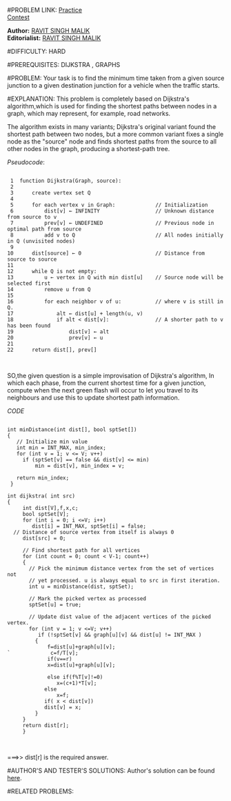 #PROBLEM LINK:
[Practice][111]   
[Contest][222]

**Author:** [RAVIT SINGH MALIK][4444]   
**Editorialist:** [RAVIT SINGH MALIK][6666]

#DIFFICULTY:
HARD

#PREREQUISITES:
DIJKSTRA , GRAPHS
 
#PROBLEM:
Your task is to find the minimum time taken from a given source junction to a given destination junction
 for a vehicle when the traffic starts.

#EXPLANATION:
This problem is completely based on Dijkstra's algorithm,which is used for
 finding the shortest paths between nodes in a graph, which may represent, for example, road networks.

The algorithm exists in many variants; Dijkstra's original variant found the shortest path 
between two nodes, but a more common variant fixes a single node as the "source" node and 
finds shortest paths from the source to all other nodes in the graph, producing a shortest-path tree. 
 
 $Pseudocode :$
 
<pre><code>
 1  function Dijkstra(Graph, source):
 2
 3      create vertex set Q
 4
 5      for each vertex v in Graph:             // Initialization
 6          dist[v] ← INFINITY                  // Unknown distance from source to v
 7          prev[v] ← UNDEFINED                 // Previous node in optimal path from source
 8          add v to Q                          // All nodes initially in Q (unvisited nodes)
 9
10      dist[source] ← 0                        // Distance from source to source
11      
12      while Q is not empty:
13          u ← vertex in Q with min dist[u]    // Source node will be selected first
14          remove u from Q 
15          
16          for each neighbor v of u:           // where v is still in Q.
17              alt ← dist[u] + length(u, v)
18              if alt < dist[v]:               // A shorter path to v has been found
19                  dist[v] ← alt 
20                  prev[v] ← u 
21
22      return dist[], prev[]

</code> </pre>
 
 
SO,the given question is a simple improvisation of Dijkstra's algorithm, In which each phase, from the current shortest time for a given junction,
compute when the next green flash will occur to let you travel to its neighbours and 
use this to update shortest path information.

$CODE$
<pre><code>
int minDistance(int dist[], bool sptSet[])
{
   // Initialize min value
   int min = INT_MAX, min_index;
   for (int v = 1; v <= V; v++)
     if (sptSet[v] == false && dist[v] <= min)
         min = dist[v], min_index = v;
 
   return min_index;
 }  

int dijkstra( int src)
{
     int dist[V],f,x,c;    
     bool sptSet[V]; 
     for (int i = 0; i <=V; i++)
        dist[i] = INT_MAX, sptSet[i] = false;  
  // Distance of source vertex from itself is always 0
     dist[src] = 0;   
 
     // Find shortest path for all vertices
     for (int count = 0; count < V-1; count++)  
     {  
       // Pick the minimum distance vertex from the set of vertices not  
       // yet processed. u is always equal to src in first iteration.  
       int u = minDistance(dist, sptSet);  
 
       // Mark the picked vertex as processed  
       sptSet[u] = true;  
 
       // Update dist value of the adjacent vertices of the picked vertex.  
       for (int v = 1; v <=V; v++)  
          if (!sptSet[v] && graph[u][v] && dist[u] != INT_MAX )  
         {  
             f=dist[u]+graph[u][v];    
`             c=f/T[v];   
             if(v==r)  
             x=dist[u]+graph[u][v];  
             
             else if(f%T[v]!=0)  
                x=(c+1)*T[v];  
            else  
                x=f;  
            if( x < dist[v])  
            dist[v] = x;  
         }
     }
     return dist[r];
     }

</code> </pre> 

===>> dist[r] is the required answer.


#AUTHOR'S AND TESTER'S SOLUTIONS:
Author's solution can be found [here][333]. 


#RELATED PROBLEMS:

[111]: https://www.codechef.com/problems/INLO33
[222]: https://www.codechef.com/INLO1601/problems/INLO33
[333]: https://www.codechef.com/viewsolution/11803775

[4444]: http://www.codechef.com/users/ravit0001
[6666]: http://www.codechef.com/users/ravit0001
